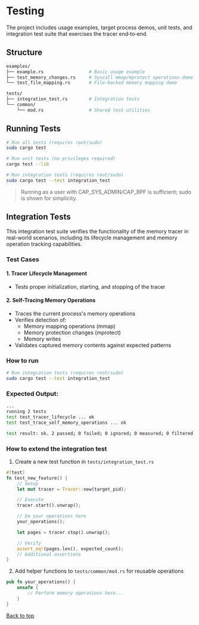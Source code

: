 # Testing

The project includes usage examples, target process demos, unit tests, and integration test suite that exercises the tracer end‑to‑end.

## Structure

```bash
examples/
├── example.rs                 # Basic usage example
├── test_memory_changes.rs     # Syscall mmap/mprotect operations demo
└── test_file_mapping.rs       # File-backed memory mapping demo

tests/
├── integration_test.rs        # Integration tests
└── common/
    └── mod.rs                 # Shared test utilities
```

## Running Tests

```bash
# Run all tests (requires root/sudo)
sudo cargo test

# Run unit tests (no privileges required)
cargo test --lib

# Run integration tests (requires root/sudo)
sudo cargo test --test integration_test
```

> Running as a user with CAP_SYS_ADMIN/CAP_BPF is sufficient; sudo is shown for simplicity.

## Integration Tests

This integration test suite verifies the functionality of the memory tracer in real-world scenarios, including its lifecycle management and memory operation tracking capabilities.

### Test Cases

#### 1. Tracer Lifecycle Management

- Tests proper initialization, starting, and stopping of the tracer

#### 2. Self-Tracing Memory Operations

- Traces the current process's memory operations
- Verifies detection of:
    - Memory mapping operations (mmap)
    - Memory protection changes (mprotect)
    - Memory writes
- Validates captured memory contents against expected patterns

### How to run

```bash
# Run integration tests (requires root/sudo)
sudo cargo test --test integration_test
```

### Expected Output:

```bash
...
running 2 tests
test test_tracer_lifecycle ... ok
test test_trace_self_memory_operations ... ok

test result: ok. 2 passed; 0 failed; 0 ignored; 0 measured; 0 filtered out; finished in 1.51s
```

### How to extend the integration test

1. Create a new test function in `tests/integration_test.rs`

```rust
#[test]
fn test_new_feature() {
    // Setup
    let mut tracer = Tracer::new(target_pid);

    // Execute
    tracer.start().unwrap();

    // Do your operations here
    your_operations();

    let pages = tracer.stop().unwrap();

    // Verify
    assert_eq!(pages.len(), expected_count);
    // Additional assertions
}
```

2. Add helper functions to `tests/common/mod.rs` for reusable operations

```rust
pub fn your_operations() {
    unsafe {
        // Perform memory operations here...
    }
}
```

<a href="#top">Back to top</a>
